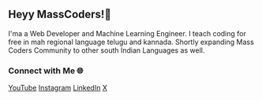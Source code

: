## Heyy MassCoders!👋 

I'ma a Web Developer and Machine Learning Engineer. I teach coding for free in mah regional language telugu and kannada. Shortly expanding Mass Coders Community to other south Indian Languages as well.

### Connect with Me 🌐

[YouTube](https://youtube.com/@niharrdg)
[Instagram](https://instagram.com/niihaaarrrr)
[LinkedIn](https://linkedin.com/in/niharrdg)
[X](https://x.com/niihaaarrrr)
